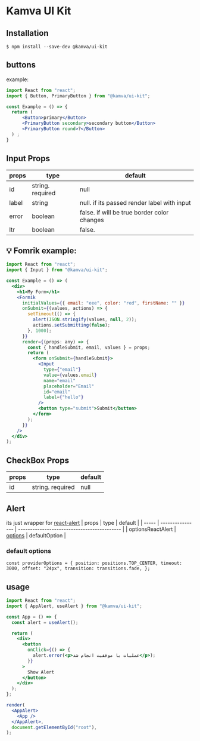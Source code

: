 # Kamva UI Kit

## Installation

```
$ npm install --save-dev @kamva/ui-kit
```

## buttons

example:

```jsx
import React from "react";
import { Button, PrimaryButton } from "@kamva/ui-kit";

const Example = () => {
  return (
      <Button>primary</Button>
      <PrimaryButton secondary>secondary button</Button>
      <PrimaryButton round>?</Button>
  ) ;
}
```

## Input Props

| props | type             | default                                     |
| ----- | ---------------- | ------------------------------------------- |
| id    | string. required | null                                        |
| label | string           | null. if its passed render label with input |
| error | boolean          | false. if will be true border color changes |
| ltr   | boolean          | false.                                      |

## 💡 Fomrik example:

```jsx
import React from "react";
import { Input } from "@kamva/ui-kit";

const Example = () => (
  <div>
    <h1>My Form</h1>
    <Formik
      initialValues={{ email: "eee", color: "red", firstName: "" }}
      onSubmit={(values, actions) => {
        setTimeout(() => {
          alert(JSON.stringify(values, null, 2));
          actions.setSubmitting(false);
        }, 1000);
      }}
      render={(props: any) => {
        const { handleSubmit, email, values } = props;
        return (
          <form onSubmit={handleSubmit}>
            <Input
              type={"email"}
              value={values.email}
              name="email"
              placeholder="Email"
              id="email"
              label={"hello"}
            />
            <button type="submit">Submit</button>
          </form>
        );
      }}
    />
  </div>
);
```

## CheckBox Props

| props | type             | default |
| ----- | ---------------- | ------- |
| id    | string. required | null    |

## Alert

its just wrapper for [react-alert](https://github.com/schiehll/react-alert#readme)
| props | type | default |
| ----- | ---------------- | ------------------------------------------- |
| optionsReactAlert | [options](https://github.com/schiehll/react-alert#options) | defaultOption |

### default options

`const providerOptions = { position: positions.TOP_CENTER, timeout: 3000, offset: "24px", transition: transitions.fade, };`

## usage

```jsx
import React from "react";
import { AppAlert, useAlert } from "@kamva/ui-kit";

const App = () => {
  const alert = useAlert();

  return (
    <div>
      <button
        onClick={() => {
          alert.error(<p>عملیات با موفقیت انجام شد</p>);
        }}
      >
        Show Alert
      </button>
    </div>
  );
};

render(
  <AppAlert>
    <App />
  </AppAlert>,
  document.getElementById("root"),
);
```
